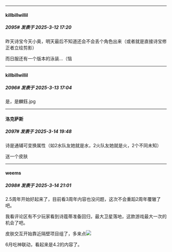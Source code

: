 ﻿
*****

####  killbillwillil  
##### 2095#       发表于 2025-3-12 17:20

昨天诗宝今天小奥，明天最后不知道还会不会丢个角色出来（或者就是直接诗宝修正者立绘剪影）

而日服还有一个版本的泳装…（恼


*****

####  killbillwillil  
##### 2096#       发表于 2025-3-13 17:04

是，是麟鈺.jpg


*****

####  洛克萨斯  
##### 2097#       发表于 2025-3-14 19:48

诗是通辅可变换属性（如2水队友她就是水，2火队友她就是火，2个不同未知）

送一个皮肤


*****

####  weems  
##### 2098#       发表于 2025-3-14 21:01

2.5周年开始好起来了，目前看3周年内容也没问题，这次不会重蹈2周年覆辙了吧。

我看评论区有不少玩家看到诗蔻蒂准备回归，最大卫星落地，这款游戏最大一次的机会了吧。

皮肤交互开始靠近隔壁项目组了，多来点<img src="https://static.saraba1st.com/image/smiley/face2017/050.png" referrerpolicy="no-referrer">

6月吃神联动，看起来是4.2的内容了。

